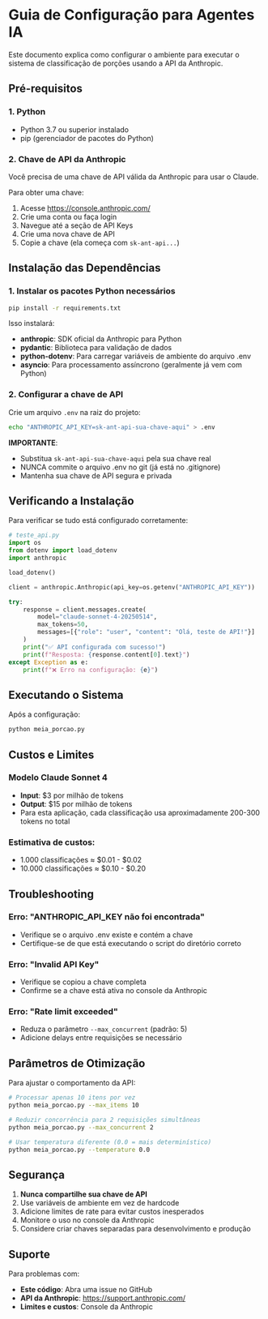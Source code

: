# Guia de Configuração para Agentes IA

Este documento explica como configurar o ambiente para executar o sistema de classificação de porções usando a API da Anthropic.

## Pré-requisitos

### 1. Python
- Python 3.7 ou superior instalado
- pip (gerenciador de pacotes do Python)

### 2. Chave de API da Anthropic
Você precisa de uma chave de API válida da Anthropic para usar o Claude. 

Para obter uma chave:
1. Acesse https://console.anthropic.com/
2. Crie uma conta ou faça login
3. Navegue até a seção de API Keys
4. Crie uma nova chave de API
5. Copie a chave (ela começa com `sk-ant-api...`)

## Instalação das Dependências

### 1. Instalar os pacotes Python necessários

```bash
pip install -r requirements.txt
```

Isso instalará:
- **anthropic**: SDK oficial da Anthropic para Python
- **pydantic**: Biblioteca para validação de dados
- **python-dotenv**: Para carregar variáveis de ambiente do arquivo .env
- **asyncio**: Para processamento assíncrono (geralmente já vem com Python)

### 2. Configurar a chave de API

Crie um arquivo `.env` na raiz do projeto:

```bash
echo "ANTHROPIC_API_KEY=sk-ant-api-sua-chave-aqui" > .env
```

**IMPORTANTE**: 
- Substitua `sk-ant-api-sua-chave-aqui` pela sua chave real
- NUNCA commite o arquivo .env no git (já está no .gitignore)
- Mantenha sua chave de API segura e privada

## Verificando a Instalação

Para verificar se tudo está configurado corretamente:

```python
# teste_api.py
import os
from dotenv import load_dotenv
import anthropic

load_dotenv()

client = anthropic.Anthropic(api_key=os.getenv("ANTHROPIC_API_KEY"))

try:
    response = client.messages.create(
        model="claude-sonnet-4-20250514",
        max_tokens=50,
        messages=[{"role": "user", "content": "Olá, teste de API!"}]
    )
    print("✅ API configurada com sucesso!")
    print(f"Resposta: {response.content[0].text}")
except Exception as e:
    print(f"❌ Erro na configuração: {e}")
```

## Executando o Sistema

Após a configuração:

```bash
python meia_porcao.py
```

## Custos e Limites

### Modelo Claude Sonnet 4
- **Input**: $3 por milhão de tokens
- **Output**: $15 por milhão de tokens
- Para esta aplicação, cada classificação usa aproximadamente 200-300 tokens no total

### Estimativa de custos:
- 1.000 classificações ≈ $0.01 - $0.02
- 10.000 classificações ≈ $0.10 - $0.20

## Troubleshooting

### Erro: "ANTHROPIC_API_KEY não foi encontrada"
- Verifique se o arquivo .env existe e contém a chave
- Certifique-se de que está executando o script do diretório correto

### Erro: "Invalid API Key"
- Verifique se copiou a chave completa
- Confirme se a chave está ativa no console da Anthropic

### Erro: "Rate limit exceeded"
- Reduza o parâmetro `--max_concurrent` (padrão: 5)
- Adicione delays entre requisições se necessário

## Parâmetros de Otimização

Para ajustar o comportamento da API:

```bash
# Processar apenas 10 itens por vez
python meia_porcao.py --max_items 10

# Reduzir concorrência para 2 requisições simultâneas
python meia_porcao.py --max_concurrent 2

# Usar temperatura diferente (0.0 = mais determinístico)
python meia_porcao.py --temperature 0.0
```

## Segurança

1. **Nunca compartilhe sua chave de API**
2. Use variáveis de ambiente em vez de hardcode
3. Adicione limites de rate para evitar custos inesperados
4. Monitore o uso no console da Anthropic
5. Considere criar chaves separadas para desenvolvimento e produção

## Suporte

Para problemas com:
- **Este código**: Abra uma issue no GitHub
- **API da Anthropic**: https://support.anthropic.com/
- **Limites e custos**: Console da Anthropic